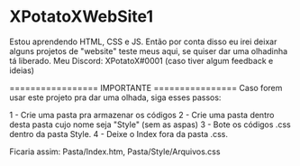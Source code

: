 # XPotatoXWebSite1
Estou aprendendo HTML, CSS e JS. Então por conta disso eu irei deixar alguns projetos de "website" teste meus aqui, se quiser dar uma olhadinha tá liberado.
Meu Discord: XPotatoX#0001 (caso tiver algum feedback e ideias)

================= IMPORTANTE ================
Caso forem usar este projeto pra dar uma olhada, siga esses passos:

1 - Crie uma pasta pra armazenar os códigos
2 - Crie uma pasta dentro desta pasta cujo nome seja "Style" (sem as aspas)
3 - Bote os códigos .css dentro da pasta Style.
4 - Deixe o Index fora da pasta .css.

Ficaria assim: Pasta/Index.htm, Pasta/Style/Arquivos.css
